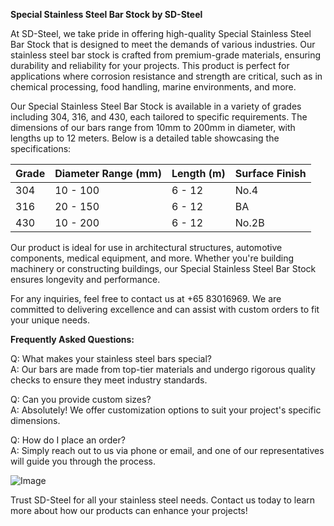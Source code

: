 **Special Stainless Steel Bar Stock by SD-Steel**

At SD-Steel, we take pride in offering high-quality Special Stainless Steel Bar Stock that is designed to meet the demands of various industries. Our stainless steel bar stock is crafted from premium-grade materials, ensuring durability and reliability for your projects. This product is perfect for applications where corrosion resistance and strength are critical, such as in chemical processing, food handling, marine environments, and more.

Our Special Stainless Steel Bar Stock is available in a variety of grades including 304, 316, and 430, each tailored to specific requirements. The dimensions of our bars range from 10mm to 200mm in diameter, with lengths up to 12 meters. Below is a detailed table showcasing the specifications:

| Grade       | Diameter Range (mm) | Length (m) | Surface Finish |
|-------------|---------------------|------------|----------------|
| 304         | 10 - 100           | 6 - 12     | No.4           |
| 316         | 20 - 150           | 6 - 12     | BA              |
| 430         | 10 - 200           | 6 - 12     | No.2B           |

Our product is ideal for use in architectural structures, automotive components, medical equipment, and more. Whether you're building machinery or constructing buildings, our Special Stainless Steel Bar Stock ensures longevity and performance.

For any inquiries, feel free to contact us at +65 83016969. We are committed to delivering excellence and can assist with custom orders to fit your unique needs.

**Frequently Asked Questions:**

Q: What makes your stainless steel bars special?  
A: Our bars are made from top-tier materials and undergo rigorous quality checks to ensure they meet industry standards.

Q: Can you provide custom sizes?  
A: Absolutely! We offer customization options to suit your project's specific dimensions.

Q: How do I place an order?  
A: Simply reach out to us via phone or email, and one of our representatives will guide you through the process.

![Image](https://github.com/user-attachments/assets/2567258e-e124-4816-932d-1809bd27ef0b)

Trust SD-Steel for all your stainless steel needs. Contact us today to learn more about how our products can enhance your projects!